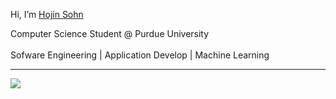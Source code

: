 Hi, I’m [Hojin Sohn](https://hojinsohn.github.io/Portfolio/)

Computer Science Student @ Purdue University <br />
<br />
Sofware Engineering | Application Develop | Machine Learning <br />

---
[![](https://visitcount.itsvg.in/api?id=HojinSohn&icon=0&color=0)](https://visitcount.itsvg.in)

<!-- Proudly created with GPRM ( https://gprm.itsvg.in ) -->
